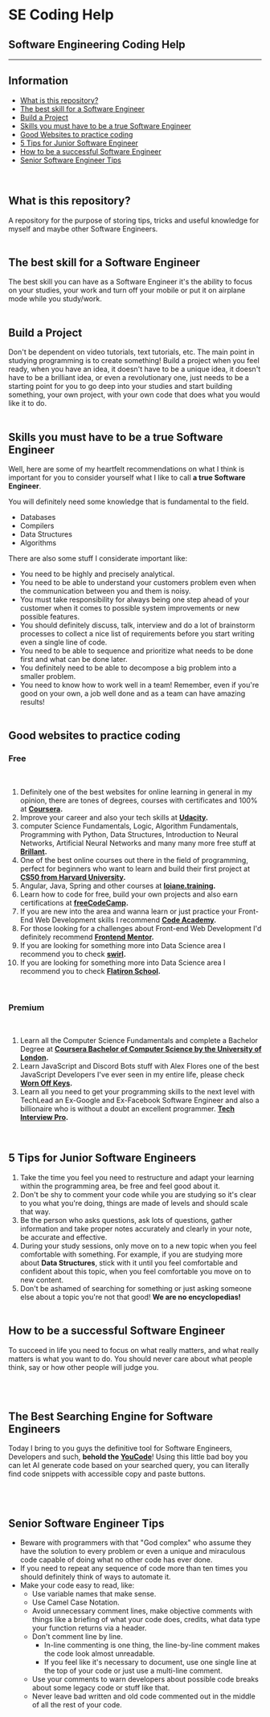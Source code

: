 
# SE Coding Help
## Software Engineering Coding Help
---------

Information
---------
  - [What is this repository?](#what-is-this-repository)
  - [The best skill for a Software Engineer](#the-best-skill-for-a-software-engineer)
  - [Build a Project](#build-a-project)
  - [Skills you must have to be a true Software Engineer](#skills-you-must-have-to-be-a-true-software-engineer)
  - [Good Websites to practice coding](#good-websites-to-practice-coding)
  - [5 Tips for Junior Software Engineer](#5-tips-for-junior-software-engineers)
  - [How to be a successful Software Engineer](#how-to-be-a-successful-software-engineer)
  - [Senior Software Engineer Tips](#senior-software-engineer-tips)
</br>

## What is this repository?

A repository for the purpose of storing tips, tricks and useful knowledge for myself and maybe other Software Engineers.
</br></br>

## The best skill for a Software Engineer

The best skill you can have as a Software Engineer it's the ability to focus on your studies, your work and turn off your mobile or put it on airplane mode while you study/work.
</br></br>

## Build a Project

Don't be dependent on video tutorials, text tutorials, etc. The main point in studying programming is to create something! Build a project when you feel ready, when you have an idea, it doesn't have to be a unique idea, it doesn't have to be a brilliant idea, or even a revolutionary one, just needs to be a starting point for you to go deep into your studies and start building something, your own project, with your own code that does what you would like it to do.
</br></br>

## Skills you must have to be a true Software Engineer

Well, here are some of my heartfelt recommendations on what I think is important for you to consider yourself what I like to call <strong>a true Software Engineer</strong>.

You will definitely need some knowledge that is fundamental to the field.

- Databases
- Compilers
- Data Structures
- Algorithms

There are also some stuff I considerate important like:

- You need to be highly and precisely analytical.
- You need to be able to understand your customers problem even when the communication between you and them is noisy.
- You must take responsibility for always being one step ahead of your customer when it comes to possible system improvements or new possible features.
- You should definitely discuss, talk, interview and do a lot of brainstorm processes to collect a nice list of requirements before you start writing even a single line of code.
- You need to be able to sequence and prioritize what needs to be done first and what can be done later.
- You definitely need to be able to decompose a big problem into a smaller problem.
- You need to know how to work well in a team! Remember, even if you're good on your own, a job well done and as a team can have amazing results!
</br></br>

## Good websites to practice coding

### **Free**
<br>

1. Definitely one of the best websites for online learning in general in my opinion, there are tones of degrees, courses with certificates and 100% at <strong>[Coursera](https://coursera.org/ "Degrees, Certificates, & Free Online Courses").</strong>
2. Improve your career and also your tech skills at <strong>[Udacity](https://udacity.com/ "Learn the Latest Tech Skills; Advance Your Career").</strong>
3. computer Science Fundamentals, Logic, Algorithm Fundamentals, Programming with Python, Data Structures, Introduction to Neural Networks, Artificial Neural Networks and many many more free stuff at <strong>[Brillant](https://brilliant.org/ "Learn interactively").</strong>
4. One of the best online courses out there in the field of programming, perfect for beginners who want to learn and build their first project at <strong>[CS50 from Harvard University](https://cs50.harvard.edu/x/2022/ "Harvard University's introduction to the intellectual enterprises of computer science and the art of programming.").</strong>
5. Angular, Java, Spring and other courses at <strong>[loiane.training](https://loiane.training/ "Angular, Java, Spring and other courses").</strong>
6. Learn how to code for free, build your own projects and also earn certifications at <strong>[freeCodeCamp](https://freecodecamp.org/ "Front-end Development of high quality and totally free").</strong>
7. If you are new into the area and wanna learn or just practice your Front-End Web Development skills I recommend <strong>[Code Academy](https://codecademy.com/ "Learn to code for free").</strong>
8. For those looking for a challenges about Front-end Web Development I'd definitely recommend <strong>[Frontend Mentor](https://frontendmentor.io/challenges "Front-end coding challenges using a real-life workflow").</strong>
9. If you are looking for something more into Data Science area I recommend you to check <strong>[swirl](https://swirlstats.com/challenges "Learn R, in R.").</strong>
10. If you are looking for something more into Data Science area I recommend you to check <strong>[Flatiron School](https://flatironschool.com/ "Free online school for Mobile Developers").</strong>

<br>

### **Premium**
<br>

1. Learn all the Computer Science Fundamentals and complete a Bachelor Degree at <strong>[Coursera Bachelor of Computer Science by the University of London](https://coursera.org/degrees/bachelor-of-science-computer-science-london "Complete a Bachelor Degree by the University of London").</strong>
2. Learn JavaScript and Discord Bots stuff with Alex Flores one of the best JavaScript Developers I've ever seen in my entire life, please check <strong>[Worn Off Keys](https://courses.wornoffkeys.com/ "Worn off keys courses").</strong>
3. Learn all you need to get your programming skills to the next level with TechLead an Ex-Google and Ex-Facebook Software Engineer and also a billionaire who is without a doubt an excellent programmer. <strong>[Tech Interview Pro](https://www.techseries.dev/ "Learn the real secrets to passing the tech interview.").</strong>

</br>

## 5 Tips for Junior Software Engineers

1. Take the time you feel you need to restructure and adapt your learning within the programming area, be free and feel good about it.
2. Don't be shy to comment your code while you are studying so it's clear to you what you're doing, things are made of levels and should scale that way.
3. Be the person who asks questions, ask lots of questions, gather information and take proper notes accurately and clearly in your note, be accurate and effective.
4. During your study sessions, only move on to a new topic when you feel comfortable with something. For example, if you are studying more about <strong>Data Structures</strong>, stick with it until you feel comfortable and confident about this topic, when you feel comfortable you move on to new content.
5. Don't be ashamed of searching for something or just asking someone else about a topic you're not that good! <strong>We are no encyclopedias!</strong>
<br><br>

## How to be a successful Software Engineer

To succeed in life you need to focus on what really matters, and what really matters is what you want to do. You should never care about what people think, say or how other people will judge you.

<br><br>

## The Best Searching Engine for Software Engineers

Today I bring to you guys the definitive tool for Software Engineers, Developers and such, <strong>behold the [YouCode](https://you.com/code "Best searching engine for Developers, Software Engineers and Data Scientists")</strong>! Using this little bad boy you can let AI generate code based on your searched query, you can literally find code snippets with accessible copy and paste buttons.

<br><br>

## Senior Software Engineer Tips

- Beware with programmers with that "God complex" who assume they have the solution to every problem or even a unique and miraculous code capable of doing what no other code has ever done.
- If you need to repeat any sequence of code more than ten times you should definitely think of ways to automate it.
- Make your code easy to read, like:
  - Use variable names that make sense.
  - Use Camel Case Notation.
  - Avoid unnecessary comment lines, make objective comments with things like a briefing of what your code does, credits, what data type your function returns via a header.
  - Don't comment line by line.
    - In-line commenting is one thing, the line-by-line comment makes the code look almost unreadable.
    - If you feel like it's necessary to document, use one single line at the top of your code or just use a multi-line comment.
  - Use your comments to warn developers about possible code breaks about some legacy code or stuff like that.
  - Never leave bad written and old code commented out in the middle of all the rest of your code.
